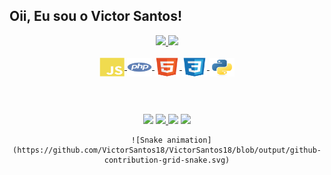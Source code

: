 ## Oii, Eu sou o Victor Santos!
<div align="center">
  <a href="https://github.com/VictorSantos18">
  <img height="180em" src="https://github-readme-stats.vercel.app/api?username=VictorSantos18&show_icons=true&theme=dracula&include_all_commits=true&count_private=true&title_color=blue"/>
  <img height="180em" src="https://github-readme-stats.vercel.app/api/top-langs/?username=VictorSantos18&layout=compact&langs_count=7&theme=dracula&title_color=blue"/>
</div>
<div style="display: inline_block" align="center"><br>
  <img align="center" alt="Victor-Js" height="30" width="40" src="https://raw.githubusercontent.com/devicons/devicon/master/icons/javascript/javascript-plain.svg">
  <img align="center" alt="Victor-PHP" height="30" width="40" src="https://raw.githubusercontent.com/devicons/devicon/master/icons/php/php-plain.svg">
  <img align="center" alt="Victor-HTML" height="30" width="40" src="https://raw.githubusercontent.com/devicons/devicon/master/icons/html5/html5-original.svg">
  <img align="center" alt="Victor-CSS" height="30" width="40" src="https://raw.githubusercontent.com/devicons/devicon/master/icons/css3/css3-original.svg">
  <img align="center" alt="Victor-Python" height="30" width="40" src="https://raw.githubusercontent.com/devicons/devicon/master/icons/python/python-original.svg">
</div>
  
  ##
  
<br><div align=center>
  <a href="https://instagram.com/victorsantos_sw" target="_blank"><img src="https://img.shields.io/badge/-Instagram-%23E4405F?style=for-the-badge&logo=instagram&logoColor=white" target="_blank"></a>
  <a href=""><img src="https://img.shields.io/badge/WhatsApp-25D366?style=for-the-badge&logo=whatsapp&logoColor=white">
  <a href = "victorgamesbr091@gmail.com"><img src="https://img.shields.io/badge/-Gmail-%23333?style=for-the-badge&logo=gmail&logoColor=white" target="_blank"></a>
  <a href="https://discord.gg/Vitãozin#8575" target="_blank"><img src="https://img.shields.io/badge/Discord-7289DA?style=for-the-badge&logo=discord&logoColor=white" target="_blank"></a> 
    
      ![Snake animation](https://github.com/VictorSantos18/VictorSantos18/blob/output/github-contribution-grid-snake.svg)
      
  </div>
